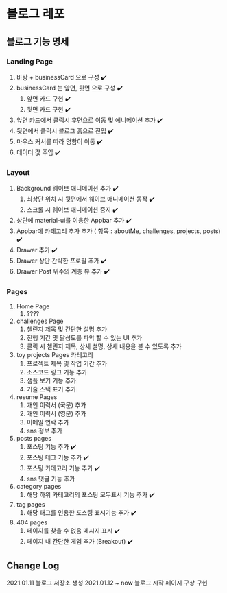 # 블로그 레포

## 블로그 기능 명세

### Landing Page

  1. 바탕 + businessCard 으로 구성 :heavy_check_mark:
  2. businessCard 는 앞면, 뒷면 으로 구성 :heavy_check_mark:
     1. 앞면 카드 구현 :heavy_check_mark:
     2. 뒷면 카드 구헌 :heavy_check_mark:
  3. 앞면 카드에서 클릭시 후면으로 이동 및 에니메이션 추가 :heavy_check_mark:
  4. 뒷면에서 클릭시 블로그 홈으로 진입 :heavy_check_mark:
  5. 마우스 커서를 따라 명함이 이동 :heavy_check_mark:
  6. 데이터 값 주입 :heavy_check_mark:
  
### Layout

  1. Background 웨이브 애니메이션 추가 :heavy_check_mark:
     1. 최상단 위치 시 뒷편에서 웨이브 애니메이션 동작 :heavy_check_mark:
     2. 스크롤 시 웨이브 애니메이션 중지 :heavy_check_mark:
  2. 상단에 material-ui를 이용한 Appbar 추가 :heavy_check_mark:
  3. Appbar에 카테고리 추가 추가 ( 항목 : aboutMe, challenges, projects, posts) :heavy_check_mark:
  4. Drawer 추가 :heavy_check_mark:
  5. Drawer 상단 간략한 프로필 추가 :heavy_check_mark:
  6. Drawer Post 위주의 계층 뷰 추가 :heavy_check_mark:

### Pages

  1. Home Page
     1. ????
  2. challenges Page 
     1. 첼린지 제목 및 간단한 설명 추가
     2. 진행 기간 및 달성도를 파악 할 수 있는 UI 추가
     3. 클릭 시 첼린지 제목, 상세 설명, 상세 내용을 볼 수 있도록 추가
  3. toy projects Pages 카테고리
     1. 프로젝트 제목 및 작업 기간 추가
     2. 소스코드 링크 기능 추가
     3. 샘플 보기 기능 추가
     4. 기술 스택 표기 추가
  4. resume Pages
     1. 개인 이력서 (국문) 추가
     2. 개인 이력서 (영문) 추가
     3. 이메일 연락 추가
     4. sns 정보 추가
  5. posts pages
     1. 포스팅 기능 추가 :heavy_check_mark:
     2. 포스팅 테그 기능 추가 :heavy_check_mark:
     3. 포스팅 카테고리 기능 추가 :heavy_check_mark:
     4. sns 댓글 기능 추가
  6. category pages
     1. 해당 하위 카테고리의 포스팅 모두표시 기능 추가 :heavy_check_mark:
  7. tag pages
     1. 해당 태그를 인용한 포스팅 표시기능 추가 :heavy_check_mark:
  8. 404 pages
     1. 페이지를 찾을 수 없음 메시지 표시 :heavy_check_mark:
     2. 페이지 내 간단한 게임 추가 (Breakout) :heavy_check_mark:

## Change Log
  2021.01.11        블로그 저장소 생성
  2021.01.12 ~ now  블로그 시작 페이지 구상 구현